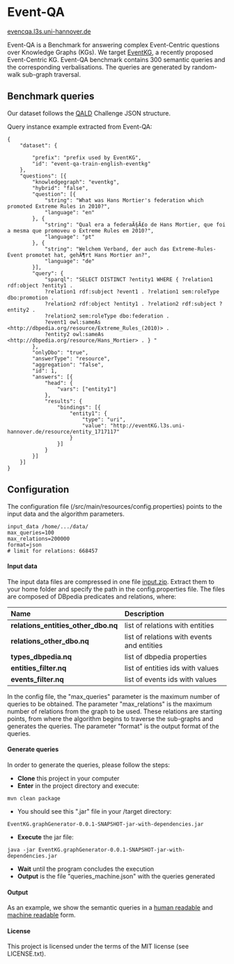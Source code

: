 # Event-QA
[evencqa.l3s.uni-hannover.de](http://eventcqa.l3s.uni-hannover.de/)

Event-QA is a Benchmark for answering complex Event-Centric questions over Knowledge Graphs (KGs). 
We target [EventKG](http://eventkg.l3s.uni-hannover.de/), a recently proposed Event-Centric KG. 
Event-QA benchmark contains 300 semantic queries and the corresponding verbalisations. The queries are generated by 
random-walk sub-graph traversal.

## Benchmark queries ##

Our dataset follows the [QALD](http://2018.nliwod.org/challenge) Challenge JSON structure.

Query instance example extracted from Event-QA:

```
{
	"dataset": {

		"prefix": "prefix used by EventKG",
		"id": "event-qa-train-english-eventkg"
	},
	"questions": [{
		"knowledgegraph": "eventkg",
		"hybrid": "false",
		"question": [{
			"string": "What was Hans Mortier's federation which promoted Extreme Rules in 2010?",
			"language": "en"
		}, {
			"string": "Qual era a federaÃ§Ã£o de Hans Mortier, que foi a mesma que promoveu o Extreme Rules em 2010?",
			"language": "pt"
		}, {
			"string": "Welchem Verband, der auch das Extreme-Rules-Event promotet hat, gehÃ¶rt Hans Mortier an?",
			"language": "de"
		}],
		"query": {
			"sparql": "SELECT DISTINCT ?entity1 WHERE { ?relation1 rdf:object ?entity1 . 
			?relation1 rdf:subject ?event1 . ?relation1 sem:roleType dbo:promotion . 
			?relation2 rdf:object ?entity1 . ?relation2 rdf:subject ?entity2 . 
			?relation2 sem:roleType dbo:federation . 
			?event1 owl:sameAs <http://dbpedia.org/resource/Extreme_Rules_(2010)> . 
			?entity2 owl:sameAs <http://dbpedia.org/resource/Hans_Mortier> . } "
		},
		"onlyDbo": "true",
		"answerType": "resource",
		"aggregation": "false",
		"id": 1,
		"answers": [{
			"head": {
				"vars": ["entity1"]
			},
			"results": {
				"bindings": [{
					"entity1": {
						"type": "uri",
						"value": "http://eventKG.l3s.uni-hannover.de/resource/entity_1717117"
					}
				}]
			}
		}]
	}]
}
```

## Configuration ##

The configuration file (/src/main/resources/config.properties) points to the input data and the algorithm parameters. 


```
input_data /home/.../data/
max_queries=100
max_relations=200000 
format=json
# limit for relations: 668457
```

#### Input data 
The input data files are compressed in one file [input.zip](http://eventcqa.l3s.uni-hannover.de/input.zip). Extract them to your home folder and
specify the path in the config.properties file. The files are composed of DBpedia predicates and relations, where:

Name | Description
:-----|:-------------
**relations_entities_other_dbo.nq** | list of relations with entities
**relations_other_dbo.nq** | list of relations with events and entities
**types_dbpedia.nq** | list of dbpedia properties
**entities_filter.nq** | list of entities ids with values
**events_filter.nq** | list of events ids with values

In the config file, the "max_queries" parameter is the maximum number of queries to be obtained. 
The parameter "max_relations" is the maximum number of relations from the graph to be used. 
These relations are starting points, from where the algorithm begins to traverse the sub-graphs and generates the queries. 
The parameter "format" is the output format of the queries. 

#### Generate queries

In order to generate the queries, please follow the steps:

- **Clone** this project in your computer
- **Enter** in the project directory and execute:
```
mvn clean package
```
- You should see this ".jar" file in your /target directory: 

```
EventKG.graphGenerator-0.0.1-SNAPSHOT-jar-with-dependencies.jar
```

- **Execute** the jar file:

```
java -jar EventKG.graphGenerator-0.0.1-SNAPSHOT-jar-with-dependencies.jar
```
- **Wait** until the program concludes the execution
- **Output** is the file  "queries_machine.json" with the queries generated

#### Output

As an example, we show the semantic queries in a [human readable](http://eventcqa.l3s.uni-hannover.de/queries_human.html) and [machine readable](http://eventcqa.l3s.uni-hannover.de/queries_machine.json) form. 

#### License ####

This project is licensed under the terms of the MIT license (see LICENSE.txt).
